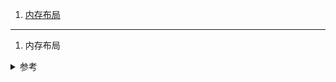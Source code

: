 <!-- <span id=""></span>

<details>
<summary> 参考 </summary>

</details> -->

1. [内存布局](#1)


---

1. <span id="1">内存布局</span>

<details>
<summary> 参考 </summary>

![](./imgs/1782258-c982ebeacd0a42dc.png)

- 栈(stack):方法调用，局部变量等，是连续的，高地址往低地址扩展
- 堆(heap):通过alloc等分配的对象，是离散的，低地址往高地址扩展，需要我们手动控制
- 未初始化数据(bss):未初始化的全局变量等
- 已初始化数据(data):已初始化的全局变量等
- 代码段(text):程序代码

</details>


